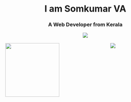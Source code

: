 <h1 align="center">I am Somkumar VA</h1>
<h3 align="center">A Web Developer from Kerala</h3>

<div align="center" margin-bottom="10px">
<img align="center" src="https://github-profile-trophy.vercel.app/?username=somkumarav&theme=onedark&margin-w=15&margin-h=15&column=6"/>
</div>

</br>

<div align="center">
<img height="170" align="left" src="https://github-readme-stats.vercel.app/api?username=somkumarav&count_private=true&include_all_commits=true&theme=tokyonight"/>
<img src="https://github-readme-stats.vercel.app/api/top-langs/?username=somkumarav&layout=compact&theme=onedark&langs_count=15" />
</div>
